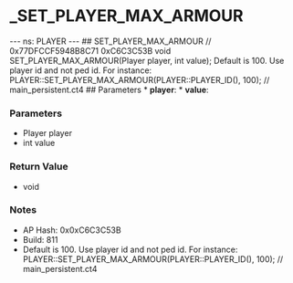 # _SET_PLAYER_MAX_ARMOUR

--- ns: PLAYER --- ## SET_PLAYER_MAX_ARMOUR  // 0x77DFCCF5948B8C71 0xC6C3C53B void SET_PLAYER_MAX_ARMOUR(Player player, int value);  Default is 100. Use player id and not ped id. For instance: PLAYER::SET_PLAYER_MAX_ARMOUR(PLAYER::PLAYER_ID(), 100); // main_persistent.ct4  ## Parameters * **player**: * **value**:

### Parameters
* Player player
* int value

### Return Value
* void

### Notes
* AP Hash: 0x0xC6C3C53B
* Build: 811
* Default is 100. Use player id and not ped id. For instance: PLAYER::SET_PLAYER_MAX_ARMOUR(PLAYER::PLAYER_ID(), 100); // main_persistent.ct4

